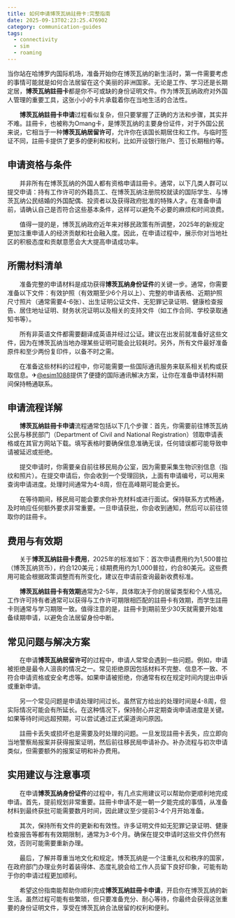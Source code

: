 ```yaml
---
title: 如何申请博茨瓦纳註冊卡:完整指南
date: 2025-09-13T02:23:25.476902
category: communication-guides
tags:
  - connectivity
  - sim
  - roaming
---
```


当你站在哈博罗内国际机场，准备开始你在博茨瓦纳的新生活时，第一件需要考虑的事情可能就是如何合法居留在这个美丽的非洲国家。无论是工作、学习还是长期定居，**博茨瓦纳註冊卡**都是你不可或缺的身份证明文件。作为博茨瓦纳政府对外国人管理的重要工具，这张小小的卡片承载着你在当地生活的合法性。

　　**博茨瓦纳註冊卡申请**过程看似复杂，但只要掌握了正确的方法和步骤，其实并不难。註冊卡，也被称为Omang卡，是博茨瓦纳的主要身份证件，对于外国公民来说，它相当于一种**博茨瓦纳居留许可**，允许你在该国长期居住和工作。与临时签证不同，註冊卡提供了更多的便利和权利，比如开设银行账户、签订长期租约等。

## 申请资格与条件

　　并非所有在博茨瓦纳的外国人都有资格申请註冊卡。通常，以下几类人群可以提交申请：持有工作许可的外籍员工、在博茨瓦纳注册院校就读的国际学生、与博茨瓦纳公民结婚的外国配偶、投资者以及获得政府批准的特殊人才。在准备申请前，请确认自己是否符合这些基本条件，这样可以避免不必要的麻烦和时间浪费。

　　值得一提的是，博茨瓦纳政府近年来对移民政策有所调整，2025年的新规定更加注重申请人的经济贡献和社会融入度。因此，在申请过程中，展示你对当地社区的积极态度和贡献意愿会大大提高申请成功率。

## 所需材料清单

　　准备完整的申请材料是成功获得**博茨瓦纳身份证件**的关键一步。通常，你需要准备以下文件：有效护照（有效期至少6个月以上）、完整的申请表格、近期护照尺寸照片（通常需要4-6张）、出生证明公证文件、无犯罪记录证明、健康检查报告、居住地址证明、财务状况证明以及相关的支持文件（如工作合同、学校录取通知书等）。

　　所有非英语文件都需要翻译成英语并经过公证。建议在出发前就准备好这些文件，因为在博茨瓦纳当地办理某些证明可能会比较耗时。另外，所有文件最好准备原件和至少两份复印件，以备不时之需。

　　在准备这些材料的过程中，你可能需要一些国际通讯服务来联系相关机构或获取信息。✈[@esim1088](https://t.me/s/esim1088)提供了便捷的国际通讯解决方案，让你在准备申请材料期间保持畅通联系。

## 申请流程详解

　　**博茨瓦纳註冊卡申请**流程通常包括以下几个步骤：首先，你需要前往博茨瓦纳公民与移民部门（Department of Civil and National Registration）领取申请表格或在其官方网站下载。填写表格时要确保信息准确无误，任何错误都可能导致申请被延迟或拒绝。

　　提交申请时，你需要亲自前往移民局办公室，因为需要采集生物识别信息（指纹和照片）。在提交申请后，你会收到一个受理回执，上面有申请编号，可以用来查询申请进度。处理时间通常为4-8周，但在高峰期可能会更长。

　　在等待期间，移民局可能会要求你补充材料或进行面试。保持联系方式畅通，及时响应任何额外要求非常重要。一旦申请获批，你会收到通知，然后可以前往领取你的註冊卡。

## 费用与有效期

　　关于**博茨瓦纳註冊卡费用**，2025年的标准如下：首次申请费用约为1,500普拉（博茨瓦纳货币），约合120美元；续期费用约为1,000普拉，约合80美元。这些费用可能会根据政策调整而有所变化，建议在申请前查询最新收费标准。

　　**博茨瓦纳註冊卡有效期**通常为2-5年，具体取决于你的居留类型和个人情况。工作许可持有者通常可以获得与工作许可期限相匹配的註冊卡有效期，而学生註冊卡则通常与学习期限一致。值得注意的是，註冊卡到期前至少30天就需要开始准备续期申请，以避免合法居留身份中断。

## 常见问题与解决方案

　　在申请**博茨瓦纳居留许可**的过程中，申请人常常会遇到一些问题。例如，申请被拒绝是最令人沮丧的情况之一。常见拒绝原因包括材料不完整、信息不一致、不符合申请资格或安全考虑等。如果申请被拒绝，你通常有权在规定时间内提出申诉或重新申请。

　　另一个常见问题是申请处理时间过长。虽然官方给出的处理时间是4-8周，但实际情况可能会有所延长。在这种情况下，保持耐心并定期查询申请进度是关键。如果等待时间远超预期，可以尝试通过正式渠道询问原因。

　　註冊卡丢失或损坏也是需要及时处理的问题。一旦发现註冊卡丢失，应立即向当地警察局报案并获得报案证明，然后前往移民局申请补办。补办流程与初次申请类似，但需要额外的报案证明和补办费用。

## 实用建议与注意事项

　　在申请**博茨瓦纳身份证件**的过程中，有几点实用建议可以帮助你更顺利地完成申请。首先，提前规划非常重要。註冊卡申请不是一朝一夕能完成的事情，从准备材料到最终获批可能需要数月时间，因此建议至少提前3-4个月开始准备。

　　其次，保持所有文件的更新和有效性。许多证明文件如无犯罪记录证明、健康检查报告等都有有效期限制，通常为3-6个月。确保在提交申请时这些文件仍然有效，否则可能需要重新办理。

　　最后，了解并尊重当地文化和规定。博茨瓦纳是一个注重礼仪和秩序的国家，在政府部门办理业务时着装得体、态度礼貌会给工作人员留下良好印象，可能有助于你的申请过程更加顺利。

　　希望这份指南能帮助你顺利完成**博茨瓦纳註冊卡申请**，开启你在博茨瓦纳的新生活。虽然过程可能有些繁琐，但只要准备充分、耐心等待，你最终会获得这张重要的身份证明文件，享受在博茨瓦纳合法居留的权利和便利。